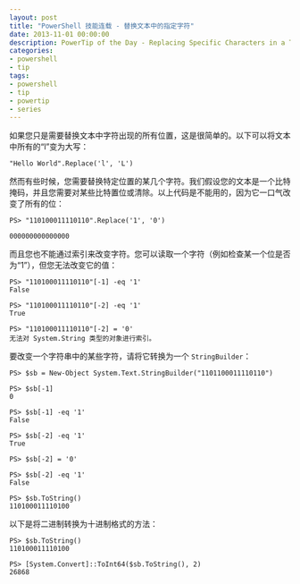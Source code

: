 ```yaml
---
layout: post
title: "PowerShell 技能连载 - 替换文本中的指定字符"
date: 2013-11-01 00:00:00
description: PowerTip of the Day - Replacing Specific Characters in a Text
categories:
- powershell
- tip
tags:
- powershell
- tip
- powertip
- series
---
```

如果您只是需要替换文本中字符出现的所有位置，这是很简单的。以下可以将文本中所有的“l”变为大写：

	"Hello World".Replace('l', 'L')

然而有些时候，您需要替换特定位置的某几个字符。我们假设您的文本是一个比特掩码，并且您需要对某些比特置位或清除。以上代码是不能用的，因为它一口气改变了所有的位：

	PS> "110100011110110".Replace('1', '0')

	000000000000000

而且您也不能通过索引来改变字符。您可以读取一个字符（例如检查某一个位是否为“1”），但您无法改变它的值：

	PS> "110100011110110"[-1] -eq '1'
	False

	PS> "110100011110110"[-2] -eq '1'
	True

	PS> "110100011110110"[-2] = '0'
	无法对 System.String 类型的对象进行索引。

要改变一个字符串中的某些字符，请将它转换为一个 `StringBuilder`：

	PS> $sb = New-Object System.Text.StringBuilder("1101100011110110")

	PS> $sb[-1]
	0

	PS> $sb[-1] -eq '1'
	False

	PS> $sb[-2] -eq '1'
	True

	PS> $sb[-2] = '0'

	PS> $sb[-2] -eq '1'
	False

	PS> $sb.ToString()
	110100011110100

以下是将二进制转换为十进制格式的方法：

	PS> $sb.ToString()
	110100011110100

	PS> [System.Convert]::ToInt64($sb.ToString(), 2)
	26868

<!--本文国际来源：[Replacing Specific Characters in a Text](http://community.idera.com/powershell/powertips/b/tips/posts/replacing-specific-characters-in-a-text)-->

